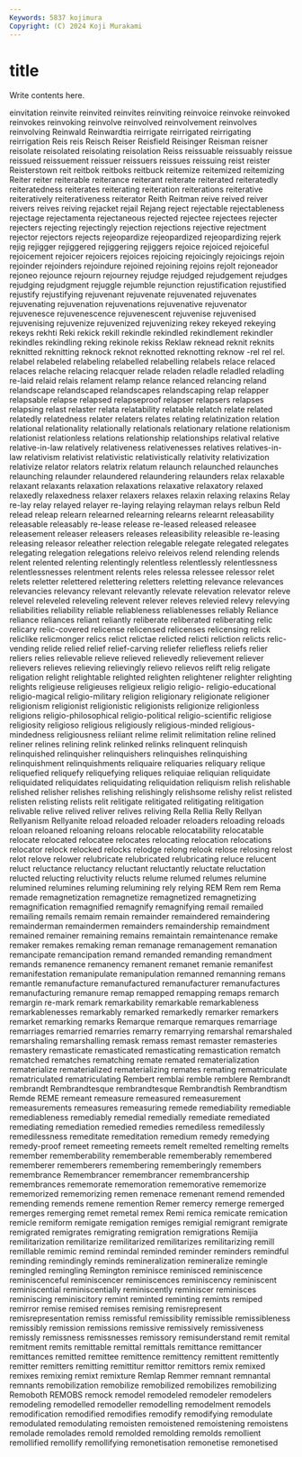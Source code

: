```yaml
---
Keywords: 5837 kojimura
Copyright: (C) 2024 Koji Murakami
---
```


# title

Write contents here.



einvitation
reinvite reinvited reinvites reinviting reinvoice reinvoke reinvoked reinvokes reinvoking reinvolve
reinvolved reinvolvement reinvolves reinvolving Reinwald Reinwardtia reirrigate reirrigated reirrigating reirrigation
Reis reis Reisch Reiser Reisfield Reisinger Reisman reisner reisolate reisolated
reisolating reisolation Reiss reissuable reissuably reissue reissued reissuement reissuer reissuers
reissues reissuing reist reister Reisterstown reit reitbok reitboks reitbuck reitemize
reitemized reitemizing Reiter reiter reiterable reiterance reiterant reiterate reiterated reiteratedly
reiteratedness reiterates reiterating reiteration reiterations reiterative reiteratively reiterativeness reiterator Reith
Reitman reive reived reiver reivers reives reiving rejacket rejail Rejang
reject rejectable rejectableness rejectage rejectamenta rejectaneous rejected rejectee rejectees rejecter
rejecters rejecting rejectingly rejection rejections rejective rejectment rejector rejectors rejects
rejeopardize rejeopardized rejeopardizing rejerk rejig rejigger rejiggered rejiggering rejiggers rejoice
rejoiced rejoiceful rejoicement rejoicer rejoicers rejoices rejoicing rejoicingly rejoicings rejoin
rejoinder rejoinders rejoindure rejoined rejoining rejoins rejolt rejoneador rejoneo rejounce
rejourn rejourney rejudge rejudged rejudgement rejudges rejudging rejudgment rejuggle rejumble
rejunction rejustification rejustified rejustify rejustifying rejuvenant rejuvenate rejuvenated rejuvenates rejuvenating
rejuvenation rejuvenations rejuvenative rejuvenator rejuvenesce rejuvenescence rejuvenescent rejuvenise rejuvenised rejuvenising
rejuvenize rejuvenized rejuvenizing rekey rekeyed rekeying rekeys rekhti Reki rekick
rekill rekindle rekindled rekindlement rekindler rekindles rekindling reking rekinole rekiss
Reklaw reknead reknit reknits reknitted reknitting reknock reknot reknotted reknotting
reknow -rel rel rel. relabel relabeled relabeling relabelled relabelling relabels
relace relaced relaces relache relacing relacquer relade reladen reladle reladled
reladling re-laid relaid relais relament relamp relance relanced relancing reland
relandscape relandscaped relandscapes relandscaping relap relapper relapsable relapse relapsed relapseproof
relapser relapsers relapses relapsing relast relaster relata relatability relatable relatch
relate related relatedly relatedness relater relaters relates relating relatinization relation
relational relationality relationally relationals relationary relatione relationism relationist relationless relations
relationship relationships relatival relative relative-in-law relatively relativeness relativenesses relatives relatives-in-law
relativism relativist relativistic relativistically relativity relativization relativize relator relators relatrix
relatum relaunch relaunched relaunches relaunching relaunder relaundered relaundering relaunders relax
relaxable relaxant relaxants relaxation relaxations relaxative relaxatory relaxed relaxedly relaxedness
relaxer relaxers relaxes relaxin relaxing relaxins Relay re-lay relay relayed
relayer re-laying relaying relayman relays relbun Reld relead releap relearn
relearned relearning relearns relearnt releasability releasable releasably re-lease release re-leased
released releasee releasement releaser releasers releases releasibility releasible re-leasing releasing
releasor releather relection relegable relegate relegated relegates relegating relegation relegations
releivo releivos relend relending relends relent relented relenting relentingly relentless
relentlessly relentlessness relentlessnesses relentment relents reles relessa relessee relessor relet
relets reletter relettered relettering reletters reletting relevance relevances relevancies relevancy
relevant relevantly relevate relevation relevator releve relevel releveled releveling relevent
relever releves relevied relevy relevying reliabilities reliability reliable reliableness reliablenesses
reliably Reliance reliance reliances reliant reliantly reliberate reliberated reliberating relic
relicary relic-covered relicense relicensed relicenses relicensing relick reliclike relicmonger relics
relict relictae relicted relicti reliction relicts relic-vending relide relied relief
relief-carving reliefer reliefless reliefs relier reliers relies relievable relieve relieved
relievedly relievement reliever relievers relieves relieving relievingly relievo relievos relift
relig religate religation relight relightable relighted relighten relightener relighter relighting
relights religieuse religieuses religieux religio religio- religio-educational religio-magical religio-military religion
religionary religionate religioner religionism religionist religionistic religionists religionize religionless religions
religio-philosophical religio-political religio-scientific religiose religiosity religioso religious religiously religious-minded religious-mindedness
religiousness reliiant relime relimit relimitation reline relined reliner relines relining
relink relinked relinks relinquent relinquish relinquished relinquisher relinquishers relinquishes relinquishing
relinquishment relinquishments reliquaire reliquaries reliquary relique reliquefied reliquefy reliquefying reliques
reliquiae reliquian reliquidate reliquidated reliquidates reliquidating reliquidation reliquism relish relishable
relished relisher relishes relishing relishingly relishsome relishy relist relisted relisten
relisting relists relit relitigate relitigated relitigating relitigation relivable relive relived
reliver relives reliving Rella Rellia Relly Rellyan Rellyanism Rellyanite reload
reloaded reloader reloaders reloading reloads reloan reloaned reloaning reloans relocable
relocatability relocatable relocate relocated relocatee relocates relocating relocation relocations relocator
relock relocked relocks relodge relong relook relose relosing relost relot
relove relower relubricate relubricated relubricating reluce relucent reluct reluctance reluctancy
reluctant reluctantly reluctate reluctation relucted relucting reluctivity relucts relume relumed
relumes relumine relumined relumines reluming relumining rely relying REM Rem
rem Rema remade remagnetization remagnetize remagnetized remagnetizing remagnification remagnified remagnify
remagnifying remail remailed remailing remails remaim remain remainder remaindered remaindering
remainderman remaindermen remainders remaindership remaindment remained remainer remaining remains remaintain
remaintenance remake remaker remakes remaking reman remanage remanagement remanation remancipate
remancipation remand remanded remanding remandment remands remanence remanency remanent remanet
remanie remanifest remanifestation remanipulate remanipulation remanned remanning remans remantle remanufacture
remanufactured remanufacturer remanufactures remanufacturing remanure remap remapped remapping remaps remarch
remargin re-mark remark remarkability remarkable remarkableness remarkablenesses remarkably remarked remarkedly
remarker remarkers remarket remarking remarks Remarque remarque remarques remarriage remarriages
remarried remarries remarry remarrying remarshal remarshaled remarshaling remarshalling remask remass
remast remaster remasteries remastery remasticate remasticated remasticating remastication rematch rematched
rematches rematching remate remated rematerialization rematerialize rematerialized rematerializing remates remating
rematriculate rematriculated rematriculating Rembert remblai remble remblere Rembrandt rembrandt Rembrandtesque
rembrandtesque Rembrandtish Rembrandtism Remde REME remeant remeasure remeasured remeasurement remeasurements
remeasures remeasuring remede remediability remediable remediableness remediably remedial remedially remediate
remediated remediating remediation remedied remedies remediless remedilessly remedilessness remeditate remeditation
remedium remedy remedying remedy-proof remeet remeeting remeets remelt remelted remelting
remelts remember rememberability rememberable rememberably remembered rememberer rememberers remembering rememberingly
remembers remembrance Remembrancer remembrancer remembrancership remembrances rememorate rememoration rememorative rememorize
rememorized rememorizing remen remenace remenant remend remended remending remends remene
remention Remer remercy remerge remerged remerges remerging remet remetal remex
Remi remica remicate remication remicle remiform remigate remigation remiges remigial
remigrant remigrate remigrated remigrates remigrating remigration remigrations Remijia remilitarization remilitarize
remilitarized remilitarizes remilitarizing remill remillable remimic remind remindal reminded reminder
reminders remindful reminding remindingly reminds remineralization remineralize remingle remingled remingling
Remington reminisce reminisced reminiscence reminiscenceful reminiscencer reminiscences reminiscency reminiscent reminiscential
reminiscentially reminiscently reminiscer reminisces reminiscing reminiscitory remint reminted reminting remints
remiped remirror remise remised remises remising remisrepresent remisrepresentation remiss remissful
remissibility remissible remissibleness remissibly remission remissions remissive remissively remissiveness remissly
remissness remissnesses remissory remisunderstand remit remital remitment remits remittable remittal
remittals remittance remittancer remittances remitted remittee remittence remittency remittent remittently
remitter remitters remitting remittitur remittor remittors remix remixed remixes remixing
remixt remixture Remlap Remmer remnant remnantal remnants remobilization remobilize remobilized
remobilizes remobilizing Remoboth REMOBS remock remodel remodeled remodeler remodelers remodeling
remodelled remodeller remodelling remodelment remodels remodification remodified remodifies remodify remodifying
remodulate remodulated remodulating remoisten remoistened remoistening remoistens remolade remolades remold
remolded remolding remolds remollient remollified remollify remollifying remonetisation remonetise remonetised
